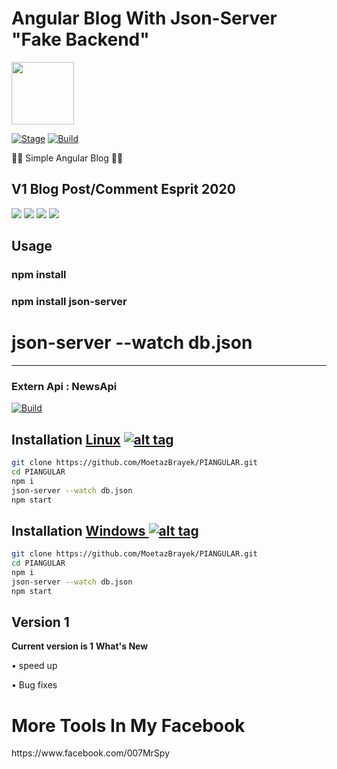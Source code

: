 <h1>Angular Blog With Json-Server "Fake Backend" </h1>
<img src="https://www.bryntum.com/wp-content/uploads/2019/09/Angular-Logo.png" data-canonical-src="https://upload.wikimedia.org/wikipedia/commons/thumb/c/cf/Angular_full_color_logo.svg/1200px-Angular_full_color_logo.svg.png" width="100" height="100" >

<p><a href="https://github.com/MoetazBrayek/PIANGULAR"></a>
<a href="https://github.com/MoetazBrayek/PIANGULAR"><img src="https://img.shields.io/badge/Release-Stable-orange.svg" alt="Stage" data-canonical-src="https://img.shields.io/badge/Release-Stable-orange.svg" style="max-width:100%;"></a>
<a href="https://github.com/MisterSpyx/Python-Sender-/"><img src="https://img.shields.io/badge/Supported%20OS-Linux%2FWindows-brightgreengreen.svg" alt="Build" data-canonical-src="https://img.shields.io/badge/Supported%20OS-Linux%2FWindows-brightgreengreen.svg" style="max-width:100%;"></a></p>
<p> 🐱‍💻 Simple Angular Blog  🐱‍💻  </p>

<h2>V1 Blog Post/Comment Esprit 2020</h2>

<img src="https://i.ibb.co/0YrhRmv/1.png" data-canonical-src="https://i.ibb.co/0YrhRmv/1.png" style="max-width:100%;">
<img src="https://i.ibb.co/vhL1YCH/2.png" data-canonical-src="https://i.ibb.co/vhL1YCH/2.png" style="max-width:100%;">
<img src="https://i.ibb.co/0qvYhH1/3.png" data-canonical-src="https://i.ibb.co/0qvYhH1/3.png" style="max-width:100%;">
<img src="https://i.ibb.co/XJVX5xM/4.png" data-canonical-src="https://i.ibb.co/XJVX5xM/4.png" style="max-width:100%;">


<h2>Usage</h2>
<h3>npm install</h3>
<h3>npm install json-server</h3>
<h1>json-server --watch db.json</h1>
<hr>
<h3>Extern Api : NewsApi</h3>
<a href="https://newsapi.org/"><img src="https://i.ibb.co/fv9kfQV/Screenshot-3.png" alt="Build" data-canonical-src="https://i.ibb.co/fv9kfQV/Screenshot-3.png" style="max-width:100%;"></a></p>


## Installation [Linux](https://wikipedia.org/wiki/Linux) [![alt tag](http://icons.iconarchive.com/icons/dakirby309/simply-styled/32/OS-Linux-icon.png)](https://fr.wikipedia.org/wiki/Linux)

```bash
git clone https://github.com/MoetazBrayek/PIANGULAR.git
cd PIANGULAR
npm i
json-server --watch db.json
npm start
```


## Installation [Windows ](https://wikipedia.org/wiki/Microsoft_Windows)[![alt tag](http://icons.iconarchive.com/icons/tatice/cristal-intense/32/Windows-icon.png)](https://fr.wikipedia.org/wiki/Microsoft_Windows)
```bash
git clone https://github.com/MoetazBrayek/PIANGULAR.git
cd PIANGULAR
npm i
json-server --watch db.json
npm start
```
<h2>Version 1</h2>
<strong>Current version is 1</strong>
<strong>What's New </strong>
<p>• speed up<p>
<p>• Bug fixes<p>
  <h1>More Tools In My Facebook</h1>
https://www.facebook.com/007MrSpy
